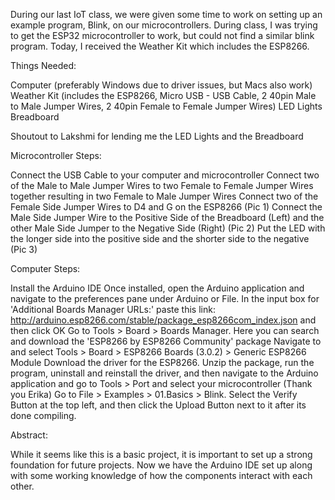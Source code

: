 During our last IoT class, we were given some time to work on setting up an example program, Blink, on our microcontrollers. During class, I was trying to get the ESP32 microcontroller to work, but could not find a similar blink program. Today, I received the Weather Kit which includes the ESP8266.



Things Needed:

Computer (preferably Windows due to driver issues, but Macs also work)
Weather Kit (includes the ESP8266, Micro USB - USB Cable, 2 40pin Male to Male Jumper Wires, 2 40pin Female to Female Jumper Wires)
LED Lights
Breadboard


Shoutout to Lakshmi for lending me the LED Lights and the Breadboard



Microcontroller Steps:

Connect the USB Cable to your computer and microcontroller
Connect two of the Male to Male Jumper Wires to two Female to Female Jumper Wires together resulting in two Female to Male Jumper Wires
Connect two of the Female Side Jumper Wires to D4 and G on the ESP8266 (Pic 1)
Connect the Male Side Jumper Wire to the Positive Side of the Breadboard (Left) and the other Male Side Jumper to the Negative Side (Right) (Pic 2)
Put the LED with the longer side into the positive side and the shorter side to the negative (Pic 3)


Computer Steps:

Install the Arduino IDE
Once installed, open the Arduino application and navigate to the preferences pane under Arduino or File. In the input box for 'Additional Boards Manager URLs:' paste this link: http://arduino.esp8266.com/stable/package_esp8266com_index.json and then click OK
Go to Tools > Board > Boards Manager. Here you can search and download the 'ESP8266 by ESP8266 Community' package
Navigate to and select Tools > Board > ESP8266 Boards (3.0.2) > Generic ESP8266 Module
Download the driver for the ESP8266. Unzip the package, run the program, uninstall and reinstall the driver, and then navigate to the Arduino application and go to Tools > Port and select your microcontroller (Thank you Erika)
Go to File > Examples > 01.Basics > Blink. Select the Verify Button at the top left, and then click the Upload Button next to it after its done compiling.


Abstract:

While it seems like this is a basic project, it is important to set up a strong foundation for future projects. Now we have the Arduino IDE set up along with some working knowledge of how the components interact with each other.
